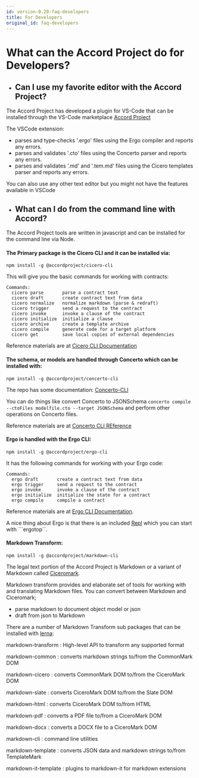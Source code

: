 ```yaml
---
id: version-0.20-faq-developers
title: For Developers
original_id: faq-developers
---
```

# What can the Accord Project do for Developers?

* ## Can I use my favorite editor with the Accord Project?

The Accord Project has developed a plugin for VS-Code that can be installed through the VS-Code marketplace [Accord Project](https://marketplace.visualstudio.com/items?itemName=accordproject.cicero-vscode-extension)

The VSCode extension:

* parses and type-checks '.ergo' files using the Ergo compiler and reports any errors.
* parses and validates '.cto' files using the Concerto parser and reports any errors.
* parses and validates '.md' and '.tem.md' files using the Cicero templates parser and reports any errors.

You can also use any other text editor but you might not have the features available in VSCode

* ## What can I do from the command line with Accord?

The Accord Project tools are written in javascript and can be installed for the command line via Node.

#### The Primary package is the **Cicero** CLI and it can be installed via: 

```npm install -g @accordproject/cicero-cli```

This will give you the basic commands for working with contracts:

```
Commands:
  cicero parse       parse a contract text
  cicero draft       create contract text from data
  cicero normalize   normalize markdown (parse & redraft)
  cicero trigger     send a request to the contract
  cicero invoke      invoke a clause of the contract
  cicero initialize  initialize a clause
  cicero archive     create a template archive
  cicero compile     generate code for a target platform
  cicero get         save local copies of external dependencies
  ```
  Reference materials are at [Cicero CLI Documentation](https://docs.accordproject.org/docs/cicero-cli.html)

#### The schema, or models are handled through **Concerto** which can be installed with:

  ```npm install -g @accordproject/concerto-cli```

  The repo has some documentation: [Concerto-CLI](https://github.com/accordproject/concerto/tree/master/packages/concerto-cli) 

  You can do things like convert Concerto to JSONSchema ```concerto compile --ctoFiles modelfile.cto --target JSONSchema``` and perform other operations on Concerto files.

  Reference materials are at [Concerto CLI REference](https://docs.accordproject.org/docs/cicero-cli.html)

####  **Ergo** is handled with the **Ergo** CLI:

```npm install -g @accordproject/ergo-cli```

It has the following commands for working with your Ergo code:

```
Commands:
  ergo draft       create a contract text from data
  ergo trigger     send a request to the contract
  ergo invoke      invoke a clause of the contract
  ergo initialize  initialize the state for a contract
  ergo compile     compile a contract
  ```

  Reference materials are at [Ergo CLI Documentation](https://docs.accordproject.org/docs/ergo-cli.html).

  A nice thing about Ergo is that there is an included [Repl](https://docs.accordproject.org/docs/ergo-repl.html) which you can start with ```ergotop``. 

#### Markdown Transform:
```npm install -g @accordproject/markdown-cli```    

The legal text portion of the Accord Project is Markdown or a variant of Markdown called [Ciceromark](http://docs.accordproject.org/docs/markup-cicero.html). 

Markdown transform provides and elaborate set of tools for working with and translating Markdown files. You can convert between Markdown and Ciceromark;
*  parse markdown to document object model or json
*  draft from json to Markdown

There are a number of Markdown Transform sub packages that can be installed with [lerna](https://github.com/lerna/lerna):

markdown-transform : High-level API to transform any supported format

markdown-common : converts markdown strings to/from the CommonMark DOM

markdown-cicero : converts CommonMark DOM to/from the CiceroMark DOM

markdown-slate : converts CiceroMark DOM to/from the Slate DOM

markdown-html : converts CiceroMark DOM to/from HTML

markdown-pdf : converts a PDF file to/from a CiceroMark DOM

markdown-docx : converts a DOCX file to a CiceroMark DOM

markdown-cli : command line utilities

markdown-template : converts JSON data and markdown strings to/from TemplateMark

markdown-it-template : plugins to markdown-it for markdown extensions
